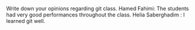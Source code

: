 Write down your opinions regarding git class.
Hamed Fahimi: The students had very good performances throughout the class. 
Helia Saberghadim : I learned git well.